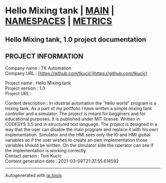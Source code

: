 # Hello Mixing tank | [MAIN] | [NAMESPACES] | [METRICS]  

## Hello Mixing tank, 1.0 project documentation

## PROJECT INFORMATION

Company name            : TK Automation  
Company URL             : [https://github.com/tkucic](https://github.com/tkucic)  

Project name            : Hello Mixing tank  
Project version         : 1.0  
Project URL             : []()  

Content description     : In idustrial automation the "hello world" program is a mixing tank. As a part of my portfolio I have written a simple mixing tank controller and a simulator. The project is meant for begginers and for educational purposes. It is published under MIT license. Written in CODESYS 3.5 and in structured text language.
The project is designed in a way that the user can disable the main program and replace it with his own implementation. Simulator and the HMI sees only the IO and HMI global variables so if the user wishes to create an own implementation those variables should be written. On the simulator side the operator can see if the implementation is working correctly.  
Contact person          : Toni Kucic  
Content generation date : 2021-03-09T21:37:55.614592  

---
Autogenerated with [ia_tools](https://github.com/tkucic/ia_tools)  

[MAIN]: index_st.md
[NAMESPACES]: docs/ns/nsList_st.md
[METRICS]: docs/metrics_st.md
